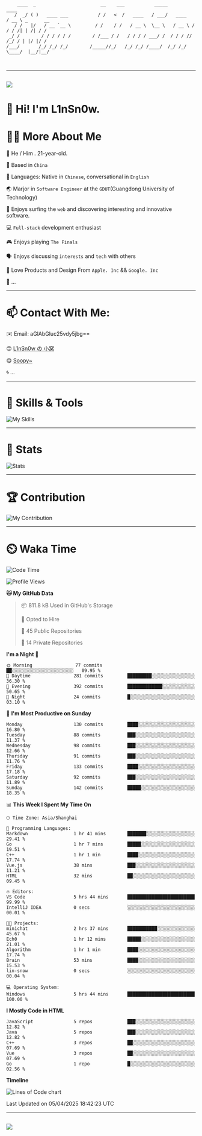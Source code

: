 ```

    ____  _                        __    ___           _____           ____           
   /  _/ ( )   ____ ___           / /   <  /   ____   / ___/   ____   / __ \ _      __
   / /   |/   / __ `__ \         / /    / /   / __ \  \__ \   / __ \ / / / /| | /| / /
 _/ /        / / / / / /        / /___ / /   / / / / ___/ /  / / / // /_/ / | |/ |/ / 
/___/       /_/ /_/ /_/        /_____//_/   /_/ /_/ /____/  /_/ /_/ \____/  |__/|__/  
                                                                                      
                                          

```

---

##
![](https://raw.githubusercontent.com/lin-snow/lin-snow/output/github-contribution-grid-snake-dark.svg)

# 👋 Hi! I'm L1nSn0w.

# 👨‍💻 More About Me

🤠 He / Him . 21-year-old.

🎈 Based in `China`
  
🤔 Languages: Native in `Chinese`, conversational in `English`

🌏 Marjor in `Software Engineer` at the `GDUT`(Guangdong University of Technology)

🛟 Enjoys surfing the `web` and discovering interesting and innovative software.

💻 `Full-stack` development enthusiast

🎮 Enjoys playing `The Finals`

🗣️ Enjoys discussing `interests` and `tech` with others

👾 Love Products and Design From `Apple. Inc` && `Google. Inc`  

🤪 ...

---

# 📫 Contact With Me:

✉️ Email: aGlAbGluc25vdy5jbg==

🙃 [L1nSn0w の 小窝](https://linsnow.cn)

😋 [Soopy~](https://soopy.cn)

🌀 ...

---

# 🔮 Skills & Tools

![My Skills](/assets/skillicons.svg)

---

# 🍟 Stats

![Stats](https://github-profile-trophy.vercel.app/?username=lin-snow&theme=nord&no-frame=true&column=9)

<!-- <div style="text-align: center;">
    <a href="https://github.com/lin-snow">
        <img align="center" src="https://githubstat.linsnow.cn/api/top-langs/?username=lin-snow&layout=donut&langs_count=8" />
    </a>
    <a href="https://github.com/lin-snow">
        <img align="center" src="https://githubstat.linsnow.cn/api?username=lin-snow&count_private=true&show_icons=true&theme=default&show=reviews,discussions_started,discussions_answered,prs_merged,prs_merged_percentage" />
    </a>
</div> -->

---

# 🏆 Contribution

![My Contribution](https://activitygraph.linsnow.cn/graph?username=lin-snow&theme=github-compact&days=30)

---

# ⏲️ Waka Time

<!--START_SECTION:waka-->
![Code Time](http://img.shields.io/badge/Code%20Time-602%20hrs%2043%20mins-blue)

![Profile Views](http://img.shields.io/badge/Profile%20Views-7-blue)

**🐱 My GitHub Data** 

> 📦 811.8 kB Used in GitHub's Storage 
 > 
> 💼 Opted to Hire
 > 
> 📜 45 Public Repositories 
 > 
> 🔑 14 Private Repositories 
 > 
**I'm a Night 🦉** 

```text
🌞 Morning                77 commits          ██░░░░░░░░░░░░░░░░░░░░░░░   09.95 % 
🌆 Daytime                281 commits         █████████░░░░░░░░░░░░░░░░   36.30 % 
🌃 Evening                392 commits         █████████████░░░░░░░░░░░░   50.65 % 
🌙 Night                  24 commits          █░░░░░░░░░░░░░░░░░░░░░░░░   03.10 % 
```
📅 **I'm Most Productive on Sunday** 

```text
Monday                   130 commits         ████░░░░░░░░░░░░░░░░░░░░░   16.80 % 
Tuesday                  88 commits          ███░░░░░░░░░░░░░░░░░░░░░░   11.37 % 
Wednesday                98 commits          ███░░░░░░░░░░░░░░░░░░░░░░   12.66 % 
Thursday                 91 commits          ███░░░░░░░░░░░░░░░░░░░░░░   11.76 % 
Friday                   133 commits         ████░░░░░░░░░░░░░░░░░░░░░   17.18 % 
Saturday                 92 commits          ███░░░░░░░░░░░░░░░░░░░░░░   11.89 % 
Sunday                   142 commits         █████░░░░░░░░░░░░░░░░░░░░   18.35 % 
```


📊 **This Week I Spent My Time On** 

```text
🕑︎ Time Zone: Asia/Shanghai

💬 Programming Languages: 
Markdown                 1 hr 41 mins        ███████░░░░░░░░░░░░░░░░░░   29.41 % 
Go                       1 hr 7 mins         █████░░░░░░░░░░░░░░░░░░░░   19.51 % 
C++                      1 hr 1 min          ████░░░░░░░░░░░░░░░░░░░░░   17.74 % 
Vue.js                   38 mins             ███░░░░░░░░░░░░░░░░░░░░░░   11.21 % 
HTML                     32 mins             ██░░░░░░░░░░░░░░░░░░░░░░░   09.45 % 

🔥 Editors: 
VS Code                  5 hrs 44 mins       █████████████████████████   99.99 % 
IntelliJ IDEA            0 secs              ░░░░░░░░░░░░░░░░░░░░░░░░░   00.01 % 

🐱‍💻 Projects: 
minichat                 2 hrs 37 mins       ███████████░░░░░░░░░░░░░░   45.67 % 
Ech0                     1 hr 12 mins        █████░░░░░░░░░░░░░░░░░░░░   21.01 % 
Algorithm                1 hr 1 min          ████░░░░░░░░░░░░░░░░░░░░░   17.74 % 
Brain                    53 mins             ████░░░░░░░░░░░░░░░░░░░░░   15.53 % 
lin-snow                 0 secs              ░░░░░░░░░░░░░░░░░░░░░░░░░   00.04 % 

💻 Operating System: 
Windows                  5 hrs 44 mins       █████████████████████████   100.00 % 
```

**I Mostly Code in HTML** 

```text
JavaScript               5 repos             ███░░░░░░░░░░░░░░░░░░░░░░   12.82 % 
Java                     5 repos             ███░░░░░░░░░░░░░░░░░░░░░░   12.82 % 
C++                      3 repos             ██░░░░░░░░░░░░░░░░░░░░░░░   07.69 % 
Vue                      3 repos             ██░░░░░░░░░░░░░░░░░░░░░░░   07.69 % 
Go                       1 repo              █░░░░░░░░░░░░░░░░░░░░░░░░   02.56 % 
```



**Timeline**

![Lines of Code chart](https://raw.githubusercontent.com/lin-snow/lin-snow/main/assets/bar_graph.png)


 Last Updated on 05/04/2025 18:42:23 UTC
<!--END_SECTION:waka-->



---
##
![](./profile-3d-contrib/profile-night-rainbow.svg)
